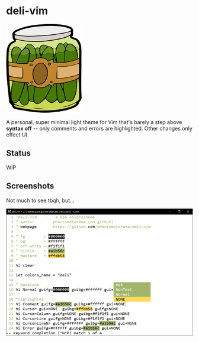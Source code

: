 # deli-vim
![deli](pickles.png)

A personal, super minimal light theme for Vim that's barely a step above **syntax off** -- only comments and errors are highlighted. Other changes only effect UI.

## Status
WIP

## Screenshots
Not much to see tbqh, but...

![screenshot](screenshot.png)

